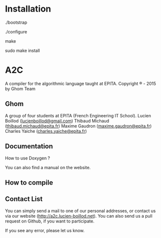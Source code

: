 # Installation

./bootstrap

./configure

make

sudo make install

# A2C

A compiler for the algorithmic language taught at EPITA.
Copyright ® - 2015 by Ghom Team

## Ghom

A group of four students at EPITA (French Engineering IT School).
Lucien Boillod (lucienboillod@gmail.com)
Thibaud Michaud (thibaud.michaud@epita.fr)
Maxime Gaudron (maxime.gaudron@epita.fr)
Charles Yaiche (charles.yaiche@epita.fr)

## Documentation

How to use Doxygen ?

You can also find a manual on the website.

## How to compile

## Contact List
You can simply send a mail to one of our personal addresses, or contact us via our website (http://a2c.lucien-boillod.net).
You can also send us a pull request on Github, if you want to participate.

If you see any error, please let us know.

